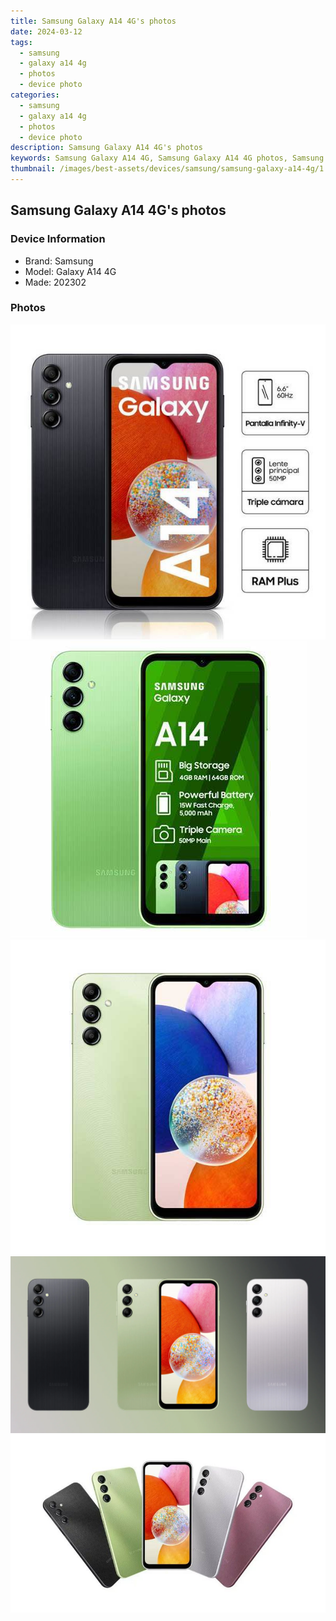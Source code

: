```yaml
---
title: Samsung Galaxy A14 4G's photos
date: 2024-03-12
tags: 
  - samsung
  - galaxy a14 4g
  - photos
  - device photo
categories: 
  - samsung
  - galaxy a14 4g
  - photos
  - device photo
description: Samsung Galaxy A14 4G's photos
keywords: Samsung Galaxy A14 4G, Samsung Galaxy A14 4G photos, Samsung Galaxy A14 4G device photo
thumbnail: /images/best-assets/devices/samsung/samsung-galaxy-a14-4g/1.jpg
---
```


## Samsung Galaxy A14 4G's photos

### Device Information

- Brand: Samsung
- Model: Galaxy A14 4G
- Made: 202302

### Photos

![/images/best-assets/devices/samsung/samsung-galaxy-a14-4g/1.jpg](/images/best-assets/devices/samsung/samsung-galaxy-a14-4g/1.jpg)
![/images/best-assets/devices/samsung/samsung-galaxy-a14-4g/2.jpg](/images/best-assets/devices/samsung/samsung-galaxy-a14-4g/2.jpg)
![/images/best-assets/devices/samsung/samsung-galaxy-a14-4g/3.jpg](/images/best-assets/devices/samsung/samsung-galaxy-a14-4g/3.jpg)
![/images/best-assets/devices/samsung/samsung-galaxy-a14-4g/4.jpg](/images/best-assets/devices/samsung/samsung-galaxy-a14-4g/4.jpg)
![/images/best-assets/devices/samsung/samsung-galaxy-a14-4g/5.jpg](/images/best-assets/devices/samsung/samsung-galaxy-a14-4g/5.jpg)

